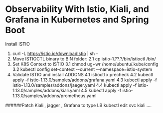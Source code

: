 # Observability With Istio, Kiali, and Grafana in Kubernetes and Spring Boot


Install ISTIO 
1. curl -L https://istio.io/downloadIstio | sh -
2. Move ISTIOCTL binary to BIN folder: 
2.1 cp istio-1.??.?/bin/istioctl /bin/ 
3. Set K8S Context to ISTIO
3.1 chmod ug+wr  /home/ubuntu/.kube/config
3.2 kubectl config set-context --current --namespace=istio-system
4. Validate ISTIO and install ADDONS
4.1 istioctl x precheck
4.2 kubectl apply -f istio-1.13.0/samples/addons/grafana.yaml
4.3 kubectl apply -f istio-1.13.0/samples/addons/jaeger.yaml
4.4 kubectl apply -f istio-1.13.0/samples/addons/kiali.yaml
4.5 kubectl apply -f istio-1.13.0/samples/addons/prometheus.yaml



######Patch Kiali , jagger , Grafana to type LB
kubectl edit svc kiali ....